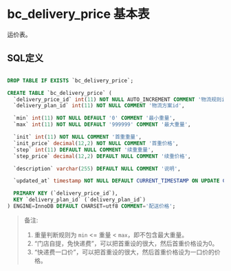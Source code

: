 # bc_delivery_price 基本表

运价表。

## SQL定义

```sql

DROP TABLE IF EXISTS `bc_delivery_price`;

CREATE TABLE `bc_delivery_price` (
  `delivery_price_id` int(11) NOT NULL AUTO_INCREMENT COMMENT '物流规则id',
  `delivery_plan_id` int(11) NOT NULL COMMENT '物流方案id',

  `min` int(11) NOT NULL DEFAULT '0' COMMENT '最小重量',
  `max` int(11) NOT NULL DEFAULT '999999' COMMENT '最大重量',

  `init` int(11) NOT NULL COMMENT '首重重量',
  `init_price` decimal(12,2) NOT NULL COMMENT '首重价格',
  `step` int(11) DEFAULT NULL COMMENT '续重重量',
  `step_price` decimal(12,2) DEFAULT NULL COMMENT '续重价格',

  `description` varchar(255) DEFAULT NULL COMMENT '说明',

  `updated_at` timestamp NOT NULL DEFAULT CURRENT_TIMESTAMP ON UPDATE CURRENT_TIMESTAMP COMMENT '更新时间',

  PRIMARY KEY (`delivery_price_id`),
  KEY `delivery_plan_id` (`delivery_plan_id`)
) ENGINE=InnoDB DEFAULT CHARSET=utf8 COMMENT='配送价格';
```

> 备注:
> 1. 重量判断规则为 `min` <= 重量 < `max`，即不包含最大重量。
> 2. “门店自提，免快递费”，可以把首重设的很大，然后首重价格设为0。
> 3. “快递费一口价”，可以把首重设的很大，然后首重价格设为一口价的价格。